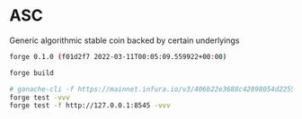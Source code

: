# ASC

Generic algorithmic stable coin backed by certain underlyings

```bash
forge 0.1.0 (f01d2f7 2022-03-11T00:05:09.559922+00:00)

forge build

# ganache-cli -f https://mainnet.infura.io/v3/406b22e3688c42898054d22555f43271
forge test -vvv
forge test -f http://127.0.0.1:8545 -vvv
```